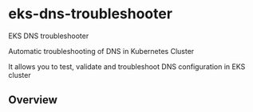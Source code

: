 # eks-dns-troubleshooter
EKS DNS troubleshooter

Automatic troubleshooting of DNS in Kubernetes Cluster

It allows you to test, validate and troubleshoot DNS configuration in EKS cluster

## Overview


